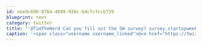 ```yaml
---
id: eee9c696-0764-4699-938c-bdcfcfccb739
blueprint: text
category: twitter
title: "'@TimTheNerd Can you fill out the SW survey? survey.startupweekend.org"
caption: '<span class="username username_linked">@<a href="https://twitter.com/TimTheNerd" title="Tim Frayne">TimTheNerd</a></span> Can you fill out the SW survey? <a href="http://survey.startupweekend.org/" title="http://survey.startupweekend.org/" class="link link_untco">survey.startupweekend.org</a>'
---
```


